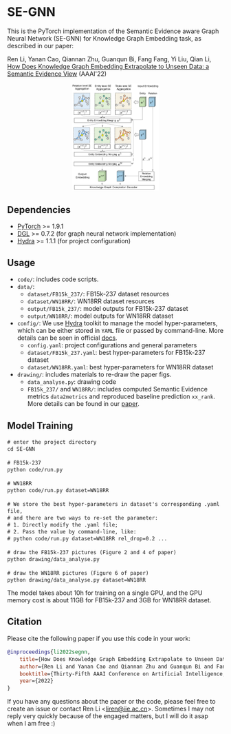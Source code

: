 # SE-GNN
This is the PyTorch implementation of the Semantic Evidence aware Graph Neural Network (SE-GNN) for Knowledge Graph Embedding task, as described in our paper: 

Ren Li, Yanan Cao, Qiannan Zhu, Guanqun Bi, Fang Fang, Yi Liu, Qian Li, [How Does Knowledge Graph Embedding Extrapolate
to Unseen Data: a Semantic Evidence View](https://arxiv.org/pdf/2109.11800.pdf) (AAAI'22)

<kbd>
    <div align=center>
        <img src="./overview.png" width="40%" alt="SE-GNN"/>
    </div>
</kbd>

## Dependencies
- [PyTorch](https://pytorch.org/) >= 1.9.1
- [DGL](https://www.dgl.ai/) >= 0.7.2 (for graph neural network implementation)
- [Hydra](https://hydra.cc/) >= 1.1.1 (for project configuration)

## Usage
- `code/`: includes code scripts.
- `data/`: 
    - `dataset/FB15k_237/`: FB15k-237 dataset resources
    - `dataset/WN18RR/`: WN18RR dataset resources
    - `output/FB15k_237/`: model outputs for FB15k-237 dataset
    - `output/WN18RR/`: model outputs for WN18RR dataset
- `config/`: We use [Hydra](https://hydra.cc/) toolkit to manage the model hyper-parameters, which can be either stored in `YAML` file or passed by command-line. More details can be seen in official [docs](https://hydra.cc/docs/intro/).
    - `config.yaml`: project configurations and general parameters
    - `dataset/FB15k_237.yaml`: best hyper-parameters for FB15k-237 dataset
    - `dataset/WN18RR.yaml`: best hyper-parameters for WN18RR dataset
- `drawing/`: includes materials to re-draw the paper figs. 
    - `data_analyse.py`: drawing code
    - `FB15k_237/` and `WN18RR/`: includes computed Semantic Evidence metrics `data2metrics` and reproduced baseline prediction `xx_rank`. More details can be found in our [paper](https://arxiv.org/pdf/2109.11800.pdf).

## Model Training
```shell script
# enter the project directory
cd SE-GNN

# FB15k-237
python code/run.py 

# WN18RR
python code/run.py dataset=WN18RR

# We store the best hyper-parameters in dataset's corresponding .yaml file, 
# and there are two ways to re-set the parameter:
# 1. Directly modify the .yaml file;
# 2. Pass the value by command-line, like:
# python code/run.py dataset=WN18RR rel_drop=0.2 ...

# draw the FB15k-237 pictures (Figure 2 and 4 of paper)
python drawing/data_analyse.py

# draw the WN18RR pictures (Figure 6 of paper)
python drawing/data_analyse.py dataset=WN18RR
``` 

The model takes about 10h for training on a single GPU, and the GPU memory cost is about 11GB for FB15k-237 and 3GB for WN18RR dataset.

## Citation
Please cite the following paper if you use this code in your work:
```bibtex
@inproceedings{li2022segnn,
    title={How Does Knowledge Graph Embedding Extrapolate to Unseen Data: a Semantic Evidence View},
    author={Ren Li and Yanan Cao and Qiannan Zhu and Guanqun Bi and Fang Fang and Yi Liu and Qian Li},
    booktitle={Thirty-Fifth AAAI Conference on Artificial Intelligence, AAAI 2022},
    year={2022}
}
```
If you have any questions about the paper or the code, please feel free to create an issue or contact Ren Li \<liren@iie.ac.cn\>.
Sometimes I may not reply very quickly because of the engaged matters, but I will do it asap when I am free :)
